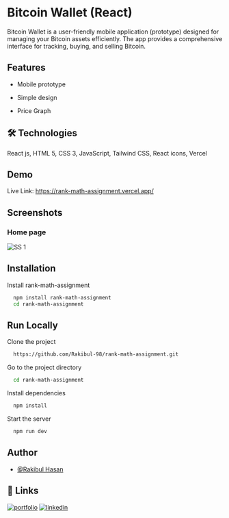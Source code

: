 
# Bitcoin Wallet (React)

Bitcoin Wallet is a user-friendly mobile application (prototype) designed for managing your Bitcoin assets efficiently. The app provides a comprehensive interface for tracking, buying, and selling Bitcoin. 



## Features

- Mobile prototype

- Simple design

- Price Graph

## 🛠 Technologies
React js, HTML 5, CSS 3, JavaScript, Tailwind CSS, React icons, Vercel


## Demo

Live Link: 
https://rank-math-assignment.vercel.app/
## Screenshots

### Home page
![SS 1](https://i.ibb.co/C1xLm5Q/wallet.png)

## Installation

Install rank-math-assignment

```bash
  npm install rank-math-assignment
  cd rank-math-assignment
```
    
## Run Locally

Clone the project

```bash
  https://github.com/Rakibul-98/rank-math-assignment.git
```

Go to the project directory

```bash
  cd rank-math-assignment
```

Install dependencies

```bash
  npm install
```

Start the server

```bash
  npm run dev
```


## Author

- [@Rakibul Hasan](https://github.com/Rakibul-98)


## 🔗 Links
[![portfolio](https://img.shields.io/badge/my_portfolio-000?style=for-the-badge&logo=ko-fi&logoColor=white)](https://portfolio-rakibul.netlify.app/)
[![linkedin](https://img.shields.io/badge/linkedin-0A66C2?style=for-the-badge&logo=linkedin&logoColor=white)](https://www.linkedin.com/in/rakibul-98/)

